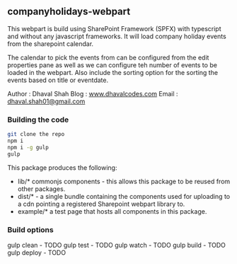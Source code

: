 ## companyholidays-webpart


This webpart is build using SharePoint Framework (SPFX) with typescript and without any javascript frameworks. It will load company holiday events from the sharepoint calendar.

The calendar to pick the events from can be configured from the edit properties pane as well as we can configure teh number of events to be loaded in the webpart. Also include the sorting option for the sorting the events based on title or eventdate.

Author : Dhaval Shah
Blog : www.dhavalcodes.com
Email : dhaval.shah01@gmail.com

### Building the code

```bash
git clone the repo
npm i
npm i -g gulp
gulp
```

This package produces the following:

* lib/* commonjs components - this allows this package to be reused from other packages.
* dist/* - a single bundle containing the components used for uploading to a cdn pointing a registered Sharepoint webpart library to.
* example/* a test page that hosts all components in this package.

### Build options

gulp clean - TODO
gulp test - TODO
gulp watch - TODO
gulp build - TODO
gulp deploy - TODO
